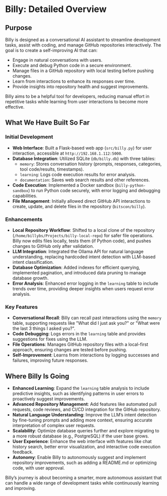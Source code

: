 # Billy: Detailed Overview

## Purpose
Billy is designed as a conversational AI assistant to streamline development tasks, assist with coding, and manage GitHub repositories interactively. The goal is to create a self-improving AI that can:
- Engage in natural conversations with users.
- Execute and debug Python code in a secure environment.
- Manage files in a GitHub repository with local testing before pushing changes.
- Learn from interactions to enhance its responses over time.
- Provide insights into repository health and suggest improvements.

Billy aims to be a helpful tool for developers, reducing manual effort in repetitive tasks while learning from user interactions to become more effective.

## What We Have Built So Far
### Initial Development
- **Web Interface**: Built a Flask-based web app (`src/billy.py`) for user interaction, accessible at `http://192.168.1.112:5000`.
- **Database Integration**: Utilized SQLite (`db/billy.db`) with three tables:
  - `memory`: Stores conversation history (prompts, responses, categories, tool code/results, timestamps).
  - `learning`: Logs code execution results for error analysis.
  - `documentation`: Saves web search results and other references.
- **Code Execution**: Implemented a Docker sandbox (`billy-python-sandbox`) to run Python code securely, with error logging and debugging capabilities.
- **File Management**: Initially allowed direct GitHub API interactions to create, update, and delete files in the repository (`bitscon/billy`).

### Enhancements
- **Local Repository Workflow**: Shifted to a local clone of the repository (`/home/billybs/Projects/billy-local-repo`) for safer file operations. Billy now edits files locally, tests them (if Python code), and pushes changes to GitHub only after validation.
- **LLM Integration**: Integrated the Ollama API for natural language understanding, replacing hardcoded intent detection with LLM-based intent classification.
- **Database Optimization**: Added indexes for efficient querying, implemented pagination, and introduced data pruning to manage database growth.
- **Error Analysis**: Enhanced error logging in the `learning` table to include trends over time, providing deeper insights when users request error analysis.

### Key Features
- **Conversational Recall**: Billy can recall past interactions using the `memory` table, supporting requests like "What did I just ask you?" or "What were the last 3 things I asked you?".
- **Code Debugging**: Logs errors in the `learning` table and provides suggestions for fixes using the LLM.
- **File Operations**: Manages GitHub repository files with a local-first approach, ensuring changes are tested before pushing.
- **Self-Improvement**: Learns from interactions by logging successes and failures, improving future responses.

## Where Billy Is Going
- **Enhanced Learning**: Expand the `learning` table analysis to include predictive insights, such as identifying patterns in user errors to proactively suggest improvements.
- **Advanced Repository Management**: Add features like automated pull requests, code reviews, and CI/CD integration for the GitHub repository.
- **Natural Language Understanding**: Improve the LLM’s intent detection by fine-tuning prompts and adding more context, ensuring accurate interpretation of complex user requests.
- **Scalability**: Optimize database queries further and explore migrating to a more robust database (e.g., PostgreSQL) if the user base grows.
- **User Experience**: Enhance the web interface with features like chat history search, better error visualization, and interactive code execution feedback.
- **Autonomy**: Enable Billy to autonomously suggest and implement repository improvements, such as adding a README.md or optimizing code, with user approval.

Billy’s journey is about becoming a smarter, more autonomous assistant that can handle a wide range of development tasks while continuously learning and improving.